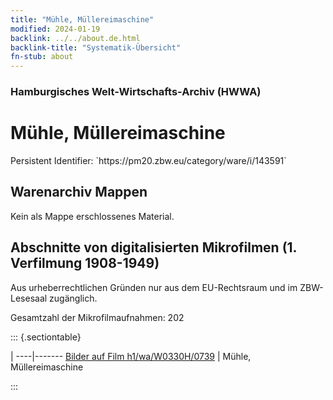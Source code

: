 ```yaml
---
title: "Mühle, Müllereimaschine"
modified: 2024-01-19
backlink: ../../about.de.html
backlink-title: "Systematik-Übersicht"
fn-stub: about
---
```


### Hamburgisches Welt-Wirtschafts-Archiv (HWWA)

# Mühle, Müllereimaschine

<div class="hint">Persistent Identifier: `https://pm20.zbw.eu/category/ware/i/143591`</div>







## Warenarchiv Mappen





Kein als Mappe erschlossenes Material.



<a id="filmsections" />

## Abschnitte von digitalisierten Mikrofilmen (1. Verfilmung 1908-1949)

<p>Aus urheberrechtlichen Gründen nur aus dem EU-Rechtsraum und im ZBW-Lesesaal zugänglich.</p>


<p>Gesamtzahl der Mikrofilmaufnahmen: 202</p>





::: {.sectiontable}

 | 
----|-------
<a class="btn" href="https://pm20.zbw.eu/film/h1/wa/W0330H/0739" rel="nofollow">Bilder auf Film h1/wa/W0330H/0739</a> | Mühle, Müllereimaschine


:::
















